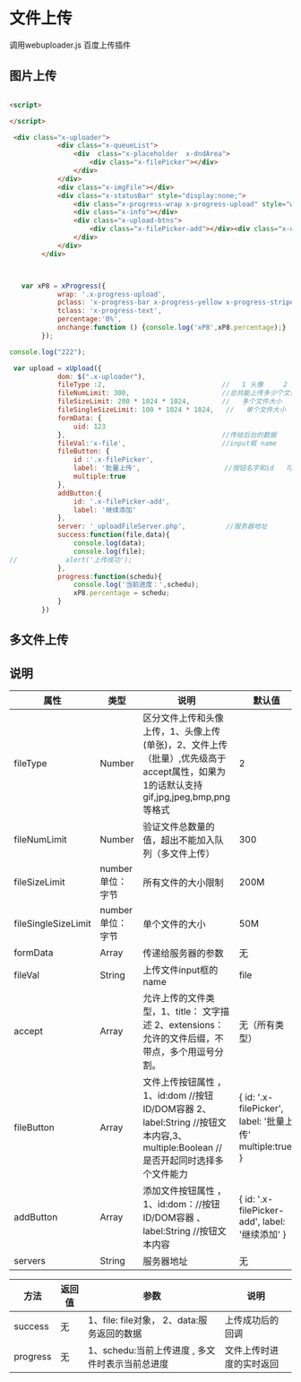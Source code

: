 




# 文件上传
调用webuploader.js  百度上传插件

## 图片上传

````html

<script>

</script>

 <div class="x-uploader">
            <div class="x-queueList">
                <div  class="x-placeholder  x-dndArea">
                    <div class="x-filePicker"></div>
                </div>
            </div>
            <div class="x-imgFile"></div>
            <div class="x-statusBar" style="display:none;">
                <div class="x-progress-wrap x-progress-upload" style="width: 200px;" ></div>
                <div class="x-info"></div>
                <div class="x-upload-btns">
                    <div class="x-filePicker-add"></div><div class="x-uploadBtn">开始上传</div>
                </div>
            </div>
        </div>

````

```js


   var xP8 = xProgress({
            wrap: '.x-progress-upload',
            pclass: 'x-progress-bar x-progress-yellow x-progress-striped x-progress-animated',
            tclass: 'x-progress-text',
            percentage:'0%',
            onchange:function () {console.log('xP8',xP8.percentage);}
        });

console.log("222");

 var upload = xUpload({
            dom: $(".x-uploader"),
            fileType :2,                             //   1 头像     2 文件
            fileNumLimit: 300,                       //总共能上传多少个文件
            fileSizeLimit: 200 * 1024 * 1024,        //   多个文件大小
            fileSingleSizeLimit: 100 * 1024 * 1024,   //   单个文件大小
            formData: {
                uid: 123
            },                                       //传给后台的数据
            fileVal:'x-file',                        //input框 name
            fileButton: {
                id :'.x-filePicker',
                label: '批量上传',                     //按钮名字和id   可以点击的按钮的id和name
                multiple:true
            },
            addButton:{
                id: '.x-filePicker-add',
                label: '继续添加'
            },
            server: '_uploadFileServer.php',          //服务器地址
            success:function(file,data){
                console.log(data);
                console.log(file);
//            alert('上传成功');
            },
            progress:function(schedu){
                console.log('当前进度：',schedu);
                xP8.percentage = schedu;
            }
        })

```


## 多文件上传


## 说明

<table class="x-table x-table-interval">
            <thead>
            <tr><th>属性</th><th>类型</th><th>说明</th><th>默认值</th></tr></thead>
            <tbody>
            <tr>
                <td>fileType</td>
                <td>Number</td>
                <td>区分文件上传和头像上传，1、头像上传(单张)，2、文件上传（批量）,优先级高于accept属性，如果为1的话默认支持gif,jpg,jpeg,bmp,png等格式</td>
                <td>2</td>
            </tr>
            <tr>
                <td>fileNumLimit</td>
                <td>Number</td>
                <td>验证文件总数量的值，超出不能加入队列（多文件上传）</td>
                <td>300</td>
            </tr>
            <tr>
                <td>fileSizeLimit</td>
                <td>number  单位：字节</td>
                <td>所有文件的大小限制</td>
                <td>200M</td>
            </tr>
            <tr>
                <td>fileSingleSizeLimit</td>
                <td>number  单位：字节</td>
                <td>单个文件的大小</td>
                <td>50M</td>
            </tr>
            <tr>
                <td>formData</td>
                <td>Array</td>
                <td>传递给服务器的参数</td>
                <td>无</td>
            </tr>
            <tr>
                <td>fileVal</td>
                <td>String</td>
                <td>上传文件input框的name</td>
                <td>file</td>
            </tr>
            <tr>
                <td>accept</td>
                <td>Array</td>
                <td>允许上传的文件类型，1、title： 文字描述
                    2、extensions：允许的文件后缀，不带点，多个用逗号分割。
                </td>
                <td>无（所有类型）</td>
            </tr>
            <tr>
                <td>fileButton</td>
                <td>Array</td>
                <td>文件上传按钮属性 ，1、id:dom //按钮ID/DOM容器 2、label:String //按钮文本内容,3、multiple:Boolean //是否开起同时选择多个文件能力</td>
                <td> {
                     id: '.x-filePicker',
                     label: '批量上传'
                     multiple:true,
                     }
                </td>
            </tr>
            <tr>
                <td>addButton</td>
                <td>Array</td>
                <td>添加文件按钮属性 ，1、id:dom：//按钮ID/DOM容器 、label:String //按钮文本内容</td>
                <td> {
                     id: '.x-filePicker-add',
                     label: '继续添加'
                     }
                </td>
            </tr>
            <tr>
                <td>servers</td>
                <td>String</td>
                <td>服务器地址</td>
                <td> 无</td>
            </tr>
            </tbody>
        </table>
        <table class="x-table x-table-interval">
            <thead>
            <tr><th>方法</th><th>返回值</th><th>参数</th><th>说明</th></tr></thead>
            <tbody>
            <tr>
                <td>success</td>
                <td>无</td>
                <td>1、file: file对象， 2、data:服务返回的数据 </td>
                <td>上传成功后的回调</td>
            </tr>
            <tr>
                <td>progress</td>
                <td>无</td>
                <td>1、schedu:当前上传进度 ,  多文件时表示当前总进度</td>
                <td>文件上传时进度的实时返回</td>
            </tr>
            </tbody>
        </table>



